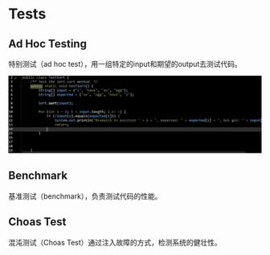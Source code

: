 # Tests

## Ad Hoc Testing

特别测试（ad hoc test），用一组特定的input和期望的output去测试代码。

![F1](./F1.png)

## Benchmark

基准测试（benchmark），负责测试代码的性能。

## Choas Test

混沌测试（Choas Test）通过注入故障的方式，检测系统的健壮性。